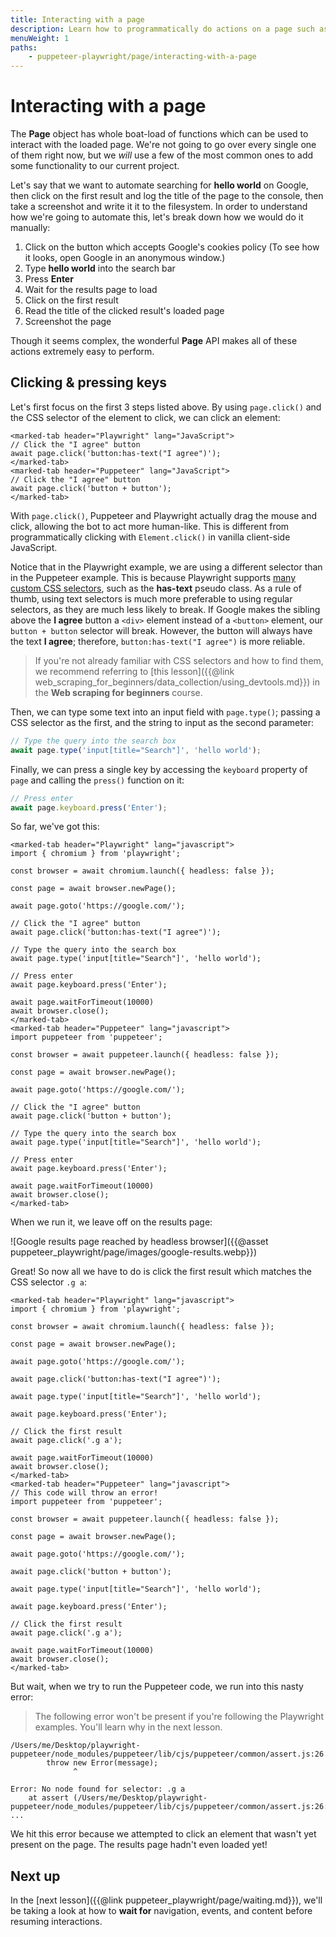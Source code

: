 ```yaml
---
title: Interacting with a page
description: Learn how to programmatically do actions on a page such as clicking, typing, and pressing keys. Also, discover a common roadblock that comes up when automating. 
menuWeight: 1
paths:
    - puppeteer-playwright/page/interacting-with-a-page
---
```


# [](#interacting-with-a-page) Interacting with a page

The **Page** object has whole boat-load of functions which can be used to interact with the loaded page. We're not going to go over every single one of them right now, but we _will_ use a few of the most common ones to add some functionality to our current project.

Let's say that we want to automate searching for **hello world** on Google, then click on the first result and log the title of the page to the console, then take a screenshot and write it it to the filesystem. In order to understand how we're going to automate this, let's break down how we would do it manually:

1. Click on the button which accepts Google's cookies policy (To see how it looks, open Google in an anonymous window.)
2. Type **hello world** into the search bar
3. Press **Enter**
4. Wait for the results page to load
5. Click on the first result
6. Read the title of the clicked result's loaded page
7. Screenshot the page

Though it seems complex, the wonderful **Page** API makes all of these actions extremely easy to perform.

## [](#clicking-and-pressing-keys) Clicking & pressing keys

Let's first focus on the first 3 steps listed above. By using `page.click()` and the CSS selector of the element to click, we can click an element:

```marked-tabs
<marked-tab header="Playwright" lang="JavaScript">
// Click the "I agree" button
await page.click('button:has-text("I agree")');
</marked-tab>
<marked-tab header="Puppeteer" lang="JavaScript">
// Click the "I agree" button
await page.click('button + button');
</marked-tab>
```

With `page.click()`, Puppeteer and Playwright actually drag the mouse and click, allowing the bot to act more human-like. This is different from programmatically clicking with `Element.click()` in vanilla client-side JavaScript.

Notice that in the Playwright example, we are using a different selector than in the Puppeteer example. This is because Playwright supports [many custom CSS selectors](https://playwright.dev/docs/selectors#text-selector), such as the **has-text** pseudo class. As a rule of thumb, using text selectors is much more preferable to using regular selectors, as they are much less likely to break. If Google makes the sibling above the **I agree** button a `<div>` element instead of a `<button>` element, our `button + button` selector will break. However, the button will always have the text **I agree**; therefore, `button:has-text("I agree")` is more reliable.

> If you're not already familiar with CSS selectors and how to find them, we recommend referring to [this lesson]({{@link web_scraping_for_beginners/data_collection/using_devtools.md}}) in the **Web scraping for beginners** course.

Then, we can type some text into an input field with `page.type()`; passing a CSS selector as the first, and the string to input as the second parameter:

```JavaScript
// Type the query into the search box
await page.type('input[title="Search"]', 'hello world');
```

Finally, we can press a single key by accessing the `keyboard` property of `page` and calling the `press()` function on it:

```JavaScript
// Press enter
await page.keyboard.press('Enter');
```

So far, we've got this:

```marked-tabs
<marked-tab header="Playwright" lang="javascript">
import { chromium } from 'playwright';

const browser = await chromium.launch({ headless: false });

const page = await browser.newPage();

await page.goto('https://google.com/');

// Click the "I agree" button
await page.click('button:has-text("I agree")');

// Type the query into the search box
await page.type('input[title="Search"]', 'hello world');

// Press enter
await page.keyboard.press('Enter');

await page.waitForTimeout(10000)
await browser.close();
</marked-tab>
<marked-tab header="Puppeteer" lang="javascript">
import puppeteer from 'puppeteer';

const browser = await puppeteer.launch({ headless: false });

const page = await browser.newPage();

await page.goto('https://google.com/');

// Click the "I agree" button
await page.click('button + button');

// Type the query into the search box
await page.type('input[title="Search"]', 'hello world');

// Press enter
await page.keyboard.press('Enter');

await page.waitForTimeout(10000)
await browser.close();
</marked-tab>
```

When we run it, we leave off on the results page:

![Google results page reached by headless browser]({{@asset puppeteer_playwright/page/images/google-results.webp}})

Great! So now all we have to do is click the first result which matches the CSS selector `.g a`:

```marked-tabs
<marked-tab header="Playwright" lang="javascript">
import { chromium } from 'playwright';

const browser = await chromium.launch({ headless: false });

const page = await browser.newPage();

await page.goto('https://google.com/');

await page.click('button:has-text("I agree")');

await page.type('input[title="Search"]', 'hello world');

await page.keyboard.press('Enter');

// Click the first result
await page.click('.g a');

await page.waitForTimeout(10000)
await browser.close();
</marked-tab>
<marked-tab header="Puppeteer" lang="javascript">
// This code will throw an error!
import puppeteer from 'puppeteer';

const browser = await puppeteer.launch({ headless: false });

const page = await browser.newPage();

await page.goto('https://google.com/');

await page.click('button + button');

await page.type('input[title="Search"]', 'hello world');

await page.keyboard.press('Enter');

// Click the first result
await page.click('.g a');

await page.waitForTimeout(10000)
await browser.close();
</marked-tab>
```

But wait, when we try to run the Puppeteer code, we run into this nasty error:

> The following error won't be present if you're following the Playwright examples. You'll learn why in the next lesson.

```text
/Users/me/Desktop/playwright-puppeteer/node_modules/puppeteer/lib/cjs/puppeteer/common/assert.js:26
        throw new Error(message);
              ^

Error: No node found for selector: .g a
    at assert (/Users/me/Desktop/playwright-puppeteer/node_modules/puppeteer/lib/cjs/puppeteer/common/assert.js:26:15)
...
```

We hit this error because we attempted to click an element that wasn't yet present on the page. The results page hadn't even loaded yet!

## [](#next) Next up

In the [next lesson]({{@link puppeteer_playwright/page/waiting.md}}), we'll be taking a look at how to **wait for** navigation, events, and content before resuming interactions.

